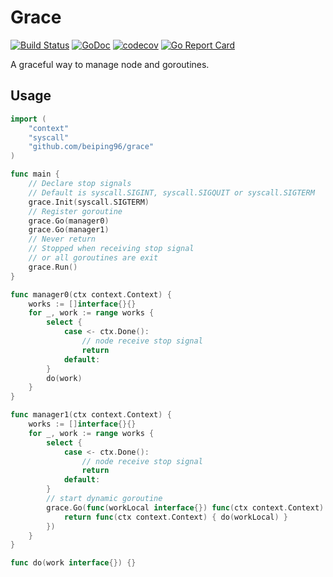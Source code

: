 # Grace

[![Build Status](https://travis-ci.com/beiping96/grace.svg?branch=master)](https://travis-ci.com/beiping96/grace)
[![GoDoc](https://godoc.org/github.com/beiping96/grace?status.svg)](https://godoc.org/github.com/beiping96/grace)
[![codecov](https://codecov.io/gh/beiping96/grace/branch/master/graph/badge.svg)](https://codecov.io/gh/beiping96/grace)
[![Go Report Card](https://goreportcard.com/badge/github.com/beiping96/grace)](https://goreportcard.com/report/github.com/beiping96/grace)

A graceful way to manage node and goroutines.

## Usage

``` go
import (
    "context"
    "syscall"
    "github.com/beiping96/grace"
)

func main {
    // Declare stop signals
    // Default is syscall.SIGINT, syscall.SIGQUIT or syscall.SIGTERM
    grace.Init(syscall.SIGTERM)
    // Register goroutine
    grace.Go(manager0)
    grace.Go(manager1)
    // Never return
    // Stopped when receiving stop signal
    // or all goroutines are exit
    grace.Run()
}

func manager0(ctx context.Context) {
    works := []interface{}{}
    for _, work := range works {
        select {
            case <- ctx.Done():
                // node receive stop signal
                return
            default:
        }
        do(work)
    }
}

func manager1(ctx context.Context) {
    works := []interface{}{}
    for _, work := range works {
        select {
            case <- ctx.Done():
                // node receive stop signal
                return
            default:
        }
        // start dynamic goroutine
        grace.Go(func(workLocal interface{}) func(ctx context.Context) {
            return func(ctx context.Context) { do(workLocal) }
        })
    }
}

func do(work interface{}) {}

```
